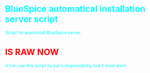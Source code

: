 <h1 style="color:cyan;">BlueSpice automatical installation server script</h1>
<a style="color:cyan">Script for autoinstall BlueSpice server.</a>
<h1 style="color:red;">IS RAW NOW</h1>  

<!DOCTYPE html>
<html>
<head>
<title>HTML Tutorial</title>
</head>
<body>
<p {
  style="color:cyan;"
}>U can use this script by yur's responsibility, but it must work</p>

</body>
</html>
